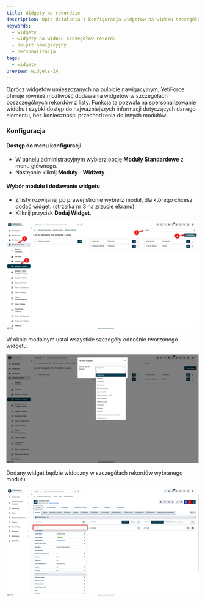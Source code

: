 ```yaml
---
title: Widgety na rekordzie
description: Opis działania i konfiguracja widgetów na widoku szczegółów rekordu
keywords:
  - widgety
  - widgety na widoku szczegółów rekordu
  - pulpit nawigacyjny
  - personalizacja
tags:
  - widgety
preview: widgets-14
---
```


Oprócz widgetów umieszczanych na pulpicie nawigacyjnym, YetiForce oferuje również możliwość dodawania widgetów w szczegółach poszczególnych rekordów z listy. Funkcja ta pozwala na spersonalizowanie widoku i szybki dostęp do najważniejszych informacji dotyczących danego elementu, bez konieczności przechodzenia do innych modułów.

### Konfiguracja 

#### Dostęp do menu konfiguracji

* W panelu administracyjnym wybierz opcję **Moduły Standardowe** z menu głównego.
* Następnie kliknij **Moduły - Widżety**

#### Wybór modułu i dodawanie widgetu

* Z listy rozwijanej po prawej stronie wybierz moduł, dla którego chcesz dodać widget. (strzałka nr 3 na zrzucie ekranu)
* Kliknij przycisk **Dodaj Widget**.

![widgets-12.jpg](widgets-12.jpg)

W oknie modalnym ustal wszystkie szczegóły odnośnie tworzonego widgetu.

![widgets-13.jpg](widgets-13.jpg)

Dodany widget będzie widoczny w szczegółach rekordów wybranego modułu.

![widgets-14.jpg](widgets-14.jpg)
